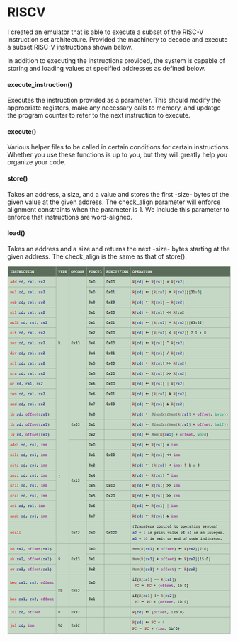 # RISCV

I created an emulator that is able to execute a subset of the RISC-V instruction set architecture. 
Provided the machinery to decode and execute a subset RISC-V instructions shown below. 


In addition to executing the instructions provided, the system is capable of storing and loading values at specified addresses as defined below. 

#### execute_instruction() 
Executes the instruction provided as a parameter. This should modify the appropriate registers, make any necessary calls to memory, and updatge the program counter to refer to the next instruction to execute.

#### execute()
Various helper files to be called in certain conditions for certain instructions. Whether you use these functions is up to you, but they will greatly help you organize your code.

#### store()
Takes an address, a size, and a value and stores the first -size- bytes of the given value at the given address. The check_align parameter will enforce alignment constraints when the parameter is 1. We include this parameter to enforce that instructions are word-aligned. 

#### load()
Takes an address and a size and returns the next -size- bytes starting at the given address. The check_align is the same as that of store().

<p align="center">
  <img width="571" height="831" src="https://github.com/YFateen/RISCV/blob/master/Photos/ISA.png">
</p>
